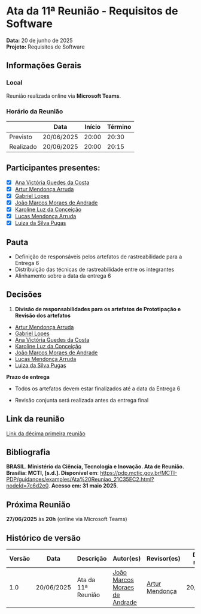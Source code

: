 # Ata da 11ª Reunião - Requisitos de Software

**Data:** 20 de junho de 2025  
**Projeto:** Requisitos de Software  

## Informações Gerais

### Local
Reunião realizada online via **Microsoft Teams**.

### Horário da Reunião
|           | Data       | Início | Término |
| --------- | ---------- | ------ | ------- |
| Previsto  | 20/06/2025 | 20:00  | 20:30   |
| Realizado | 20/06/2025 | 20:00  | 20:15   |

## Participantes presentes:
- [x] [Ana Victória Guedes da Costa](https://github.com/navicg)  
- [x] [Artur Mendonça Arruda](https://github.com/ArtyMend07)  
- [x] [Gabriel Lopes](https://github.com/BrzGab)  
- [x] [João Marcos Moraes de Andrade](https://github.com/JJOAOMARCOSS)  
- [x] [Karoline Luz da Conceição](https://github.com/KarolineLuz)  
- [x] [Lucas Mendonça Arruda](https://github.com/lucasarruda9)  
- [x] [Luiza da Silva Pugas](https://github.com/Luizaxx)  

## Pauta
- Definição de responsáveis pelos artefatos de rastreabilidade para a Entrega 6
- Distribuição das técnicas de rastreabilidade entre os integrantes
- Alinhamento sobre a data da entrega 6   

## Decisões
1. **Divisão de responsabilidades para os artefatos de Prototipação e Revisão dos artefatos**  
   
  - [Artur Mendonça Arruda](https://github.com/ArtyMend07)  
  - [Gabriel Lopes](https://github.com/BrzGab)  
  - [Ana Victória Guedes da Costa](https://github.com/navicg)  
  - [Karoline Luz da Conceição](https://github.com/KarolineLuz)  
  - [João Marcos Moraes de Andrade](https://github.com/JJOAOMARCOSS)  
  - [Lucas Mendonça Arruda](https://github.com/lucasarruda9)  
  - [Luiza da Silva Pugas](https://github.com/Luizaxx)  
    

**Prazo de entrega**  

- Todos os artefatos devem estar finalizados até a data da Entrega 6

- Revisão conjunta será realizada antes da entrega final

## Link da reunião
[Link da décima primeira reunião](https://youtu.be/2mjrhFlQDrk)

## Bibliografia
**BRASIL. Ministério da Ciência, Tecnologia e Inovação. Ata de Reunião. Brasília: MCTI, [s.d.]. Disponível em**: https://pdp.mctic.gov.br/MCTI-PDP/guidances/examples/Ata%20Reuniao_21C35EC2.html?nodeId=7c6d2e0. **Acesso em: 31 maio 2025**.

## Próxima Reunião
**27/06/2025** às **20h** (online via Microsoft Teams)

## Histórico de versão
| Versão | Data       | Descrição          | Autor(es)                                  | Revisor(es)                                     | Data de revisão |
| ------ | ---------- | ------------------ | ------------------------------------------ | ----------------------------------------------- | --------------- |
| 1.0    | 20/06/2025 | Ata da 11ª Reunião | [João Marcos Moraes de Andrade](https://github.com/JJOAOMARCOSS)  | [Artur Mendonça](https://github.com/ArtyMend07) | 20/06/2025      |